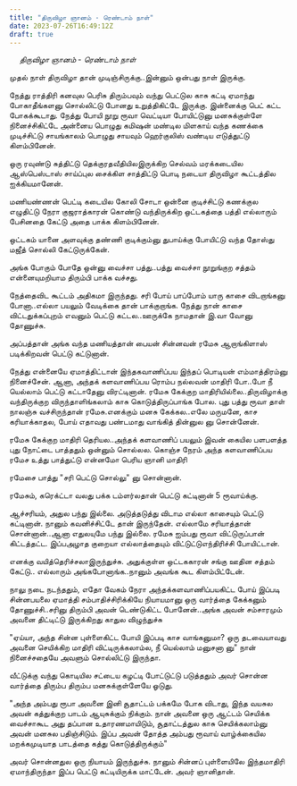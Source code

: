 ```yaml
---
title: "திருவிழா ஞானம் - ரெண்டாம் நாள்"
date: 2023-07-26T16:49:12Z
draft: true
---
```

 
*திருவிழா ஞானம் - ரெண்டாம் நாள்*

முதல் நாள் திருவிழா தான் முடிஞ்சிருக்கு..இன்னும் ஒன்பது நாள் இருக்கு.

நேத்து ராத்திரி கனவுல பெரிசு திரும்பவும் வந்து பெட்டுல காசு கட்டி ஏமாந்து போகாதீங்களனு சொல்லிட்டு போனது  உறுத்திகிட்டே இருக்கு. இன்னைக்கு பெட் கட்ட போகக்கூடாது. நேத்து போயி நூறு ரூவா வெட்டியா போயிட்டுனு மனசுக்குள்ளே நினைச்சிகிட்டே அன்னைய பொழுது கமிஷன் மண்டில மிளகாய் வந்த கணக்கை முடிச்சிட்டு சாயங்காலம் பொழுது சாயவும் ஹெர்குலிஸ் வண்டிய எடுத்துட்டு கிளம்பினேன்.

ஒரு ரவுண்டு சுத்திட்டு தெக்குரதவீதியிலஇருக்கிற செல்வம் மரக்கடையில ஆஸ்பெஸ்டாஸ் சாய்ப்புல சைக்கிள சாத்திட்டு பொடி நடையா திருவிழா கூட்டத்தில ஐக்கியமானேன்.

மணியண்ணன் பெட்டி கடையில கோலி சோடா ஒன்னை குடிச்சிட்டு கணக்குல எழுதிட்டு நேரா குஜராத்காரன் கொண்டு வந்திருக்கிற ஒட்டகத்தை பத்தி எல்லாரும் பேசினதை கேட்டு அதை பாக்க கிளம்பினேன்.

ஒட்டகம் யானை அளவுக்கு தண்ணி குடிக்கும்னு துபாய்க்கு போயிட்டு வந்த தோஸ்து மஜீத் சொல்லி கேட்டுருக்கேன். 

அங்க போகும் போதே ஒன்னு வைச்சா பத்து..பத்து வைச்சா நூறுங்குற சத்தம் என்னையுமறியாம திரும்பி பாக்க வச்சது.

நேத்தைவிட கூட்டம் அதிகமா இருந்தது. சரி போய் பாப்போம் யாரு காசை விடறாங்கனு போனா..எல்லா பயலும் வேடிக்கை தான் பாக்குறாங்க. நேத்து நான் காசை விட்டதுக்கப்புறம் எவனும் பெட்டு கட்டல..ஊருக்கே நாமதான் இ.வா வோனு தோணுச்சு.

அப்பத்தான் அங்க வந்த மணியத்தான் பையன் சின்னவன் ரமேசு ஆறாங்கிளாஸ் படிக்கிறவன் பெட்டு கட்டுனான்.

நேத்து என்னையே ஏமாத்திட்டான் இந்தகவாணிப்பய இந்தப் பொடியன் எம்மாத்திரம்னு நினைச்சேன்.  ஆனா, அந்தக் களவாணிப்பய ரொம்ப நல்லவன் மாதிரி போ..போ நீ யெல்லாம் பெட்டு கட்டாதேனு விரட்டினான். ரமேசு கேக்குற மாதிரியில்லை..திருவிழாக்கு வந்திருக்குற விருந்தாளிங்கலாம் காசு கொடுத்திருப்பாங்க போல. புது பத்து ரூவா தாள் நாலஞ்சு வச்சிருந்தான் ரமேசு.எனக்கும் மனசு கேக்கல..எலே மருமனே, காச கரியாக்காதல, போய் எதாவது பண்டமாது வாங்கித் தின்னுல னு சொன்னேன்.

ரமேசு கேக்குற மாதிரி தெரியல..அந்தக் களவாணிப் பயலும் இவன் கையில பளபளத்த புது நோட்டை பாத்ததும் ஒன்னும் சொல்லல. கொஞ்ச நேரம் அந்த களவாணிப்பய ரமேச உத்து பாத்துட்டு என்னமோ பெரிய ஞானி மாதிரி

ரமேசை பாத்து "சரி பெட்டு சொல்லு" னு சொன்னான்.

ரமேசும், கரெக்ட்டா வலது பக்க டம்ளர்லதான் பெட்டு கட்டினான் 5 ரூவாய்க்கு. 

ஆச்சரியம், அதுல பந்து இல்லை. அடுத்தடுத்து விடாம எல்லா காசையும் பெட்டு கட்டினான். நானும் கவனிச்சிட்டே தான் இருந்தேன். எல்லாமே சரியாத்தான் சொன்னான்..ஆனா எதுலயுமே பந்து இல்லை. ரமேசு ஐம்பது ரூவா விட்டுருப்பான் கிட்டத்தட்ட. இப்பஅழாத குறையா எல்லாத்தையும் விட்டுட்டுஎந்திரிச்சி போயிட்டான்.

எனக்கு வயித்தெரிச்சலாஇருந்துச்சு. அதுக்குள்ள ஒட்டககாரன் சங்கு ஊதின சத்தம் கேட்டு.. எல்லாரும் அங்கபோனாங்க..நானும் அவங்க கூட கிளம்பிட்டேன்.

நாலு நடை நடந்ததும், எதோ வேகம் நேரா அந்தக்களவாணிப்பயகிட்ட போய் இப்படி சின்னபயலை ஏமாத்தி சம்பாதிச்சிரிக்கியே நியாயமானு ஒரு வார்த்தை கேக்கனும் தோணுச்சி..சரினு திரும்பி அவன் டெண்டுகிட்ட போனேன்..அங்க அவன் சம்சாரமும் அவனை திட்டிட்டு இருக்கிறது காதுல விழுந்துச்சு

"ஏய்யா, அந்த சின்ன புள்ளைகிட்ட போயி இப்படி காச வாங்கனுமா? ஒரு தடவையாவது அவனை செயிக்கிற மாதிரி விட்டிருக்கலாம்ல, நீ யெல்லாம் மனுசனா னு"  நான் நினைச்சதையே அவளும் சொல்லிட்டு இருந்தா.

வீட்டுக்கு வந்து கொடியில சட்டைய கழட்டி போட்டுட்டு படுத்ததும் அவர் சொன்ன வார்த்தை திரும்ப திரும்ப மனசுக்குள்ளேயே ஓடுது.

"அந்த அம்பது ரூபா அவனை இனி சூதாட்டம் பக்கமே போக விடாது, இந்த வயசுல அவன் கத்துக்குற பாடம் ஆயுசுக்கும் நிக்கும். நான் அவனை ஒரு ஆட்டம் செயிக்க வைச்சாகூட அது தப்பான உதாரணமாயிடும், சூதாட்டத்துல காசு செயிக்கலாம்னு அவன் மனசுல பதிஞ்சிடும். இப்ப அவன் தோத்த அம்பது ரூவாய் வாழ்க்கையில மறக்கமுடியாத பாடத்தை கத்து கொடுத்திருக்கும்"

அவர் சொன்னதுல ஒரு நியாயம் இருந்துச்சு. நானும் சின்னப் புள்ளையிலே இந்தமாதிரி ஏமாந்திருந்தா இப்ப பெட்டு கட்டியிருக்க மாட்டேன்.
அவர் ஞானிதான்.
 